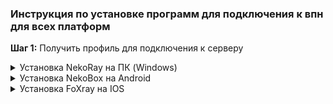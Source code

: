 ### Инструкция по установке программ для подключения к впн для всех платформ

**Шаг 1:** Получить профиль для подключения к серверу

<details>
  <summary>Установка NekoRay на ПК (Windows)</summary>

  ## Установка программы и подключение к серверу
  - Скачать программу с оффициального репозитория https://github.com/MatsuriDayo/nekoray/releases/download/3.26/nekoray-3.26-2023-12-09-windows64.zip
  - Распаковать загруженный .zip файл в удобное место на вашем компьютере
  - Открыть распакованную папку и запустить файл nekoray.exe, при запуске выбрать ядро xray
  - Если при запуске выдает ошибку DLL скачать и установить vc_redist https://aka.ms/vs/17/release/vc_redist.x64.exe


  - После запуска nekoray.exe, скопировать профиль VLESS который я скинул, нажать Программа и добавить профиль из буфера обмена
   <p align="center">
  <img src="https://github.com/user-attachments/assets/2691ab29-dcf1-4ab3-9dd9-cb0a0b7c9b93" alt="Описание изображения" style="margin: 20px;"/>
 </p>
    
  - Далее правой кнопкой мыши по появившейся строке профиля и нажать Запустить, слева от строки профиля должна появиться галочка - профиль активен
   
    <p align="center">
    <img src="https://github.com/user-attachments/assets/16d032a5-9b0b-4248-8907-16f7ab350725" alt="Описание изображения" style="margin: 20px;"/>
    </p>

- **Перед включением TUN режима, необходимо удалить с компьютера различные Radmin VPN, Hamachi, OpenVPN или выключить их туннельные интерфейсы в настройках сети Windows. Эти программы создают свои туннельные интерфейсы и могут мешать работе туннельного интерфейса NekoRay. NekoRay так же крайне плохо и не стабильно работает на Windows 10, особенно на старых сборках (на более новых вроде терпимо).**

  - После этого выбрать режим TUN или режим системного прокси. Одно из двух, вместе они работать не будут. Сначала выбираем режим TUN, проверяем работает ли интернет и другие заблокированные сервисы. **Если что-то не работает, не загружается, попробуйте сначала выключить впн и перезагрузить ПК, тунельный интерфейс иногда багает.** Если ничего не работает - пробуем режим системного прокси. Если и так ничего не работает - пишем мне.
   
    <p align="center">
    <img src="https://github.com/user-attachments/assets/717211b3-3ea6-445b-85a0-f3479894ed00" alt="Описание изображения" style="margin: 20px;"/>
    </p>
    
   ## Настройка маршрутизации

   - Сверху в программе нажимаем Настройки, выбираем строку Настройки маршрутов
     <p align="center">
     <img src="https://github.com/user-attachments/assets/2d630915-a0af-46a4-a13e-7241af2c6254" alt="Описание изображения" style="margin: 20px;"/>
     </p>
     
   - Далее следуем шагам на скрине. Outboud по-умолчанию должен быть bypass.
     
      <p align="center">
     <img src="https://github.com/user-attachments/assets/a352da1a-7cf6-46dc-b2f0-617fee74bbf1" alt="Описание изображения" style="margin: 20px;"/>
     </p>

   - В редакторе JSON слева удаляем весь текст и вставляем туда правила маршрутизации (ссылка на файл с набором маршрутов ниже, его нужно открыть и скопировать весь текст оттуда)
       <p align="center">
       <img src="https://github.com/user-attachments/assets/9987ef4d-557f-4fb0-8628-564569023377" alt="Описание изображения" style="margin: 20px;"/>
      </p>
      <p align="center">
     <img src="https://github.com/user-attachments/assets/ca69450a-25b9-49cf-860c-26d05bd3da13" alt="Описание изображения" style="margin: 20px;"/>
      </p>
      
     - Ссылка на правила маршрутизации: [Правила маршрутизации](https://raw.githubusercontent.com/sssuckmyblood/sssuckmyblood-vpn-docs/refs/heads/main/routes.json)
           
     - Если какие-то игры не работают (у меня например Apex Legends не загружался), нужно настроить режим TUN (Если вам сложно и с этого пункта вы НИЧЕГО не понимаете, напишите мне, разберемся). В программе нажимаем Настройки, выбираем строку Настройки TUN-режима. 
Включите "Режим белого списка". Укажите, какие процессы необходимо проксировать. Например, чтобы проксировать только Discord, добавьте в список Discord.exe и Updater.exe, затем нажмите "OK". Список процессов, которые будет проксироваться, чувствителен к регистру.
После выполнения этих действий Nekoray будет проксировать только Discord, а все остальные соединения будут проходить без VPN. Это особенно важно для онлайн-игр. Для проксирования браузеров используйте следующие имена процессов, это позволит открывать Дискорд, Ютуб, Инстаграмм, Твиттер, ЧатГПТ в браузере:

Google Chrome: chrome.exe

Yandex Browser: browser.exe

Mozilla Firefox: firefox.exe

Microsoft Edge: msedge.exe

Opera Browser: opera.exe

Safari (Windows): safari.exe

Brave Browser: brave.exe

   <p align="center">
     <img src="https://github.com/user-attachments/assets/1dd1158e-fd24-4451-bd34-31a5fa3ca41d" alt="Описание изображения" style="margin: 20px;"/>
  </p>

   <p align="center">
     <img src="https://github.com/user-attachments/assets/6de60899-f04d-46b1-9f58-b0ffad3fef4e" alt="Описание изображения" style="margin: 20px;"/>
  </p>
  


  

</details>

<details>
  <summary>Установка NekoBox на Android</summary>
  
   ## Установка программы и подключение к серверу
   
  - Скачать программу с оффициального репозитория https://github.com/MatsuriDayo/NekoBoxForAndroid/releases/download/1.3.2/NB4A-1.3.2-arm64-v8a.apk
    
  - Скопировать профиль VLESS который я скинул, запустить программу и следовать скринам
    ![image](https://github.com/user-attachments/assets/d5052197-9cfb-427b-b285-72bdfd64a3dc)
    
  - Для подключения нажать на круг со значком снизу экрана
    ![image](https://github.com/user-attachments/assets/be6fee40-1c07-41eb-8402-7bd168b3b08f)
    
</details>

</details>

<details>
  <summary>Установка FoXray на IOS</summary>
  
   ## Установка программы и подключение к серверу
   
  - Скачать программу из App Store https://apps.apple.com/us/app/foxray/id6448898396
    
  - Скопировать профиль VLESS который я скинул, запустить программу и следовать скринам
    
    ![image](https://github.com/user-attachments/assets/d7454fd7-45b6-4e70-b2cd-0f55ad833a05)
    
  - Разрешить вставку
    
    ![image](https://github.com/user-attachments/assets/9401c89b-14d0-45f6-bd6d-6923453bb05a)

  - И нажать на зачек справа от профиля - он запустится

    
</details>
